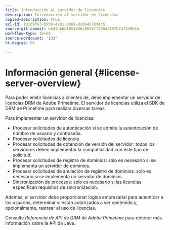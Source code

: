 ```yaml
---
title: Introducción al servidor de licencias
description: Introducción al servidor de licencias
copied-description: true
exl-id: 101d9f63-b9b9-4281-a069-8c66427b34cb
source-git-commit: be43bbbd1051886c8979ff590a3197b2a7249b6a
workflow-type: tm+mt
source-wordcount: '133'
ht-degree: 0%

---
```


# Información general {#license-server-overview}

Para poder emitir licencias a clientes de, debe implementar un servidor de licencias DRM de Adobe Primetime. El servidor de licencias utiliza el SDK de DRM de Primetime para realizar diversas tareas.

Para implementar un servidor de licencias:

* Procesar solicitudes de autenticación si se admite la autenticación de nombre de usuario y contraseña.
* Procesar solicitudes de licencia
* Procesar solicitudes de obtención de versión del servidor: todos los servidores deben implementar la compatibilidad con este tipo de solicitud.
* Procesar solicitudes de registro de dominios: solo es necesario si se implementa un servidor de dominios.
* Procesar solicitudes de anulación de registro de dominios: solo es necesario si se implementa un servidor de dominios.
* Sincronización de procesos: solo es necesario si las licencias especifican requisitos de sincronización.

Además, el servidor debe proporcionar lógica empresarial para autenticar a los usuarios, determinar si están autorizados a ver contenido y, opcionalmente, rastrear el uso de licencias.

Consulte *Referencia de API de DRM de Adobe Primetime* para obtener más información sobre la API de Java.
